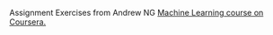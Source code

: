 Assignment Exercises from Andrew NG [Machine Learning course on Coursera.](https://www.coursera.org/learn/machine-learning)
